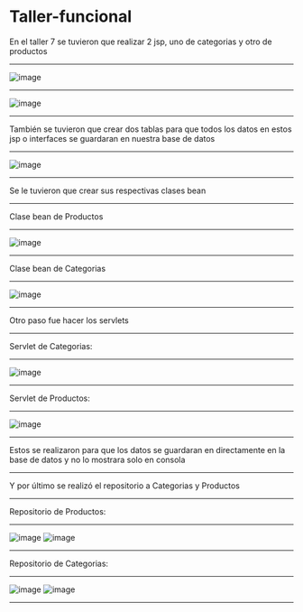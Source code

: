 # Taller-funcional
En el taller 7 se tuvieron que realizar 2 jsp, uno de categorias y otro de productos
***
![image](https://github.com/juliansnn/Taller-funcional/assets/128439443/8eb7305c-5aad-4eb0-af82-3b56647fe7fb)
***
![image](https://github.com/juliansnn/Taller-funcional/assets/128439443/90a87e5c-e08b-48df-bb56-e1d08f278f01)
***
También se tuvieron que crear dos tablas para que todos los datos en estos jsp o interfaces se guardaran en nuestra base de datos
***
![image](https://github.com/juliansnn/Taller-funcional/assets/128439443/a8d6fa5b-15b6-451b-9ee3-ef37b7c9e524)
***
Se le tuvieron que crear sus respectivas clases bean
*** 
Clase bean de Productos
***
![image](https://github.com/juliansnn/Taller-funcional/assets/128439443/851bad5b-bc1e-47a5-8878-30e8b934a17e)
***
Clase bean de Categorias
***
![image](https://github.com/juliansnn/Taller-funcional/assets/128439443/ee5b317a-d6cc-4398-adce-48058aaef3f3)
***
Otro paso fue hacer los servlets
***
Servlet de Categorias:
***
![image](https://github.com/juliansnn/Taller-funcional/assets/128439443/0c04cefa-9fc8-4953-b9d8-a541b36b0b0d)
***
Servlet de Productos:
***
![image](https://github.com/juliansnn/Taller-funcional/assets/128439443/3a23dd5d-2509-4680-a9f2-6f8b7e3c8ec5)
***
Estos se realizaron para que los datos se guardaran en directamente en la base de datos y no lo mostrara solo en consola
*** 
Y por último se realizó el repositorio a Categorias y Productos
***
Repositorio de Productos:
***
![image](https://github.com/juliansnn/Taller-funcional/assets/128439443/a8d8e289-130f-4fb8-a523-f2eca3f2abbb)
![image](https://github.com/juliansnn/Taller-funcional/assets/128439443/150601d0-ef09-4756-acbe-4b076799d1f5)
***
Repositorio de Categorias:
***
![image](https://github.com/juliansnn/Taller-funcional/assets/128439443/8603e23b-4295-4b45-8002-1a09e0ee3e7e)
![image](https://github.com/juliansnn/Taller-funcional/assets/128439443/a2143af9-7c35-428f-bb0f-c15ffa6162c9)
***

